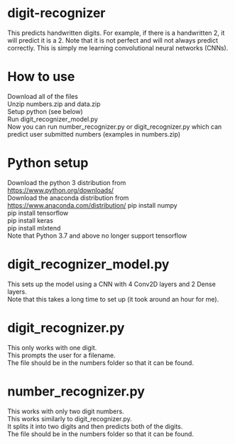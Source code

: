 # digit-recognizer
This predicts handwritten digits. For example, if there is a handwritten 2, it will predict it is a 2. Note that it is not perfect and will not always predict correctly. This is simply me learning convolutional neural networks (CNNs).

# How to use
Download all of the files  
Unzip numbers.zip and data.zip  
Setup python (see below)  
Run digit_recognizer_model.py  
Now you can run number_recognizer.py or digit_recognizer.py which can predict user submitted numbers (examples in numbers.zip)  

# Python setup
Download the python 3 distribution from https://www.python.org/downloads/  
Download the anaconda distribution from https://www.anaconda.com/distribution/
pip install numpy  
pip install tensorflow  
pip install keras  
pip install mlxtend  
Note that Python 3.7 and above no longer support tensorflow

# digit_recognizer_model.py
This sets up the model using a CNN with 4 Conv2D layers and 2 Dense layers.  
Note that this takes a long time to set up (it took around an hour for me).  

# digit_recognizer.py
This only works with one digit.  
This prompts the user for a filename.  
The file should be in the numbers folder so that it can be found.  

# number_recognizer.py
This works with only two digit numbers.  
This works similarly to digit_recognizer.py.  
It splits it into two digits and then predicts both of the digits.  
The file should be in the numbers folder so that it can be found.  
